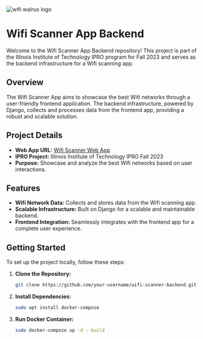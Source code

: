![wifi walrus logo](http://ec2-3-140-116-49.us-east-2.compute.amazonaws.com:8000/static/webapp/icon-trans.png)
# Wifi Scanner App Backend

Welcome to the Wifi Scanner App Backend repository! This project is part of the Illinois Institute of Technology IPRO program for Fall 2023 and serves as the backend infrastructure for a Wifi scanning app.

## Overview

The Wifi Scanner App aims to showcase the best Wifi networks through a user-friendly frontend application. The backend infrastructure, powered by Django, collects and processes data from the frontend app, providing a robust and scalable solution.

## Project Details

- **Web App URL:** [Wifi Scanner Web App](http://ec2-3-140-116-49.us-east-2.compute.amazonaws.com:8000)
- **IPRO Project:** Illinois Institute of Technology IPRO Fall 2023
- **Purpose:** Showcase and analyze the best Wifi networks based on user interactions.

## Features

- **Wifi Network Data:** Collects and stores data from the Wifi scanning app.
- **Scalable Infrastructure:** Built on Django for a scalable and maintainable backend.
- **Frontend Integration:** Seamlessly integrates with the frontend app for a complete user experience.

## Getting Started

To set up the project locally, follow these steps:

1. **Clone the Repository:**
   ```bash
   git clone https://github.com/your-username/wifi-scanner-backend.git

2. **Install Dependencies:**
   ```bash
   sudo apt install docker-compose

3. **Run Docker Container:**
   ```bash
   sudo docker-compose up -d --build


